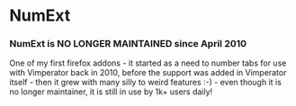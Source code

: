 NumExt
======

### NumExt is NO LONGER MAINTAINED since April 2010

One of my first firefox addons - it started as a need to number tabs for use with Vimperator back in 2010, before the support was added in Vimperator itself - then it grew with many silly to weird features :-) - even though it is no longer maintainer, it is still in use by 1k+ users daily!
